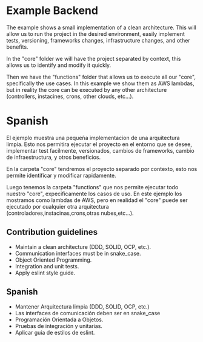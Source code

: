 # Example Backend

The example shows a small implementation of a clean architecture. This will allow us to run the project in the desired environment, easily implement tests, versioning, frameworks changes, infrastructure changes, and other benefits.

In the "core" folder we will have the project separated by context, this allows us to identify and modify it quickly.

Then we have the "functions" folder that allows us to execute all our "core", specifically the use cases. In this example we show them as AWS lambdas, but in reality the core can be executed by any other architecture (controllers, instacines, crons, other clouds, etc...).

# Spanish
El ejemplo muestra una pequeña implementacion de una arquitectura limpia. Esto nos permitira ejecutar el proyecto en el entorno que se desee, implementar test facilmente, versionados, cambios de frameworks, cambio de infraestructura, y otros beneficios.

En la carpeta "core" tendremos el proyecto separado por contexto, esto nos permite identificar y modificar rapidamente.

Luego tenemos la carpeta "functions" que nos permite ejecutar todo nuestro "core", expecificamente los casos de uso. En este ejemplo los mostramos como lambdas de AWS, pero en realidad el "core" puede ser ejecutado por cualquier otra arquitectura (controladores,instacinas,crons,otras nubes,etc...). 


## Contribution guidelines

- Maintain a clean architecture (DDD, SOLID, OCP, etc.).
- Communication interfaces must be in snake_case.
- Object Oriented Programming.
- Integration and unit tests.
- Apply eslint style guide.

## Spanish
- Mantener Arquitectura limpia (DDD, SOLID, OCP, etc.)
- Las interfaces de comunicación deben ser en snake_case
- Programación Orientada a Objetos.
- Pruebas de integración y unitarias.
- Aplicar guia de estilos de eslint.
